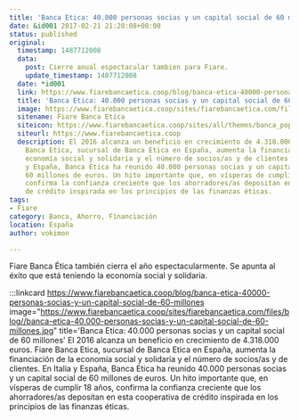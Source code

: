 ```yaml
---
title: 'Banca Etica: 40.000 personas socias y un capital social de 60 millones'
date: &id001 2017-02-21 21:20:08+00:00
status: published
original:
  timestamp: 1487712008
  data:
    post: Cierre anual espectacular tambien para Fiare.
    update_timestamp: 1487712008
  date: *id001
  link: https://www.fiarebancaetica.coop/blog/banca-etica-40000-personas-socias-y-un-capital-social-de-60-millones
  title: 'Banca Etica: 40.000 personas socias y un capital social de 60 millones'
  image: https://www.fiarebancaetica.coop/sites/fiarebancaetica.com/files/blog//banca-etica-40.000-personas-socias-y-un-capital-social-de-60-millones.jpg
  sitename: Fiare Banca Etica
  siteicon: https://www.fiarebancaetica.coop/sites/all/themes/banca_popolare_etica/favicon.ico
  siteurl: https://www.fiarebancaetica.coop
  description: El 2016 alcanza un beneficio en crecimiento de 4.318.000 euros. Fiare
    Banca Etica, sucursal de Banca Etica en España, aumenta la financiación de la
    economía social y solidaria y el número de socios/as y de clientes. En Italia
    y España, Banca Etica ha reunido 40.000 personas socias y un capital social de
    60 millones de euros. Un hito importante que, en vísperas de cumplir 18 años,
    confirma la confianza creciente que los ahorradores/as depositan en esta cooperativa
    de crédito inspirada en los principios de las finanzas éticas.
tags:
- Fiare
category: Banca, Ahorro, Financiación
location: España
author: vokimon

---
```

Fiare Banca Ética también cierra el año espectacularmente.
Se apunta al éxito que está teniendo la economía social y solidaria.

:::linkcard https://www.fiarebancaetica.coop/blog/banca-etica-40000-personas-socias-y-un-capital-social-de-60-millones image="https://www.fiarebancaetica.coop/sites/fiarebancaetica.com/files/blog//banca-etica-40.000-personas-socias-y-un-capital-social-de-60-millones.jpg" title='Banca Etica: 40.000 personas socias y un capital social de 60 millones'
    El 2016 alcanza un beneficio en crecimiento de 4.318.000 euros. Fiare Banca Etica, sucursal de Banca Etica en España, aumenta la financiación de la economía social y solidaria y el número de socios/as y de clientes. En Italia y España, Banca Etica ha reunido 40.000 personas socias y un capital social de 60 millones de euros. Un hito importante que, en vísperas de cumplir 18 años, confirma la confianza creciente que los ahorradores/as depositan en esta cooperativa de crédito inspirada en los principios de las finanzas éticas.

